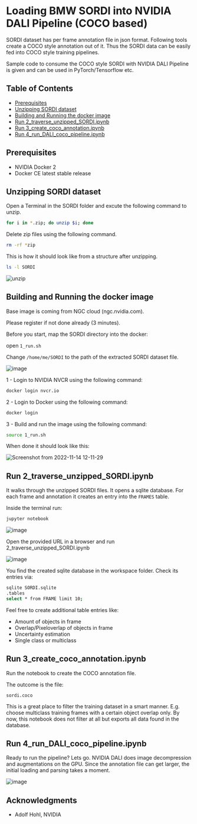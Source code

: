 # Loading BMW SORDI into NVIDIA DALI Pipeline (COCO based)
SORDI dataset has per frame annotation file in json format. Following tools create a COCO style annotation out of it. Thus the SORDI data can be easily fed into COCO style training pipelines.

Sample code to consume the COCO style SORDI with NVIDIA DALI Pipeline is given and can be used in PyTorch/Tensorflow etc.

## Table of Contents
* [Prerequisites](#prerequisites)
* [Unzipping SORDI dataset](#unzipping-sordi-dataset)
* [Building and Running the docker image](#building-and-running-the-docker-image)
* [Run 2_traverse_unzipped_SORDI.ipynb](#run-2_traverse_unzipped_sordiipynb)
* [Run 3_create_coco_annotation.ipynb](#run-3_create_coco_annotationipynb)
* [Run 4_run_DALI_coco_pipeline.ipynb](#run-4_run_dali_coco_pipelineipynb)

## Prerequisites
- NVIDIA Docker 2
- Docker CE latest stable release

## Unzipping SORDI dataset
Open a Terminal in the SORDI folder and excute the following command to unzip. 

```sh
for i in *.zip; do unzip $i; done
```

Delete zip files using the following command.

```sh
rm -rf *zip
```

This is how it should look like from a structure after unzipping.

```sh
ls -l SORDI
```
![unzip](https://user-images.githubusercontent.com/69092782/201635392-7560bf91-6637-4859-a1a9-d2cd311eaf2c.png)

## Building and Running the docker image
Base image is coming from NGC cloud (ngc.nvidia.com).

Please register if not done already (3 minutes).

Before you start, map the SORDI directory into the docker:

open ``1_run.sh`` 

Change ``/home/me/SORDI`` to the path of the extracted SORDI dataset file.

![image](https://user-images.githubusercontent.com/69092782/201643133-bd5e3410-fc6d-49f3-8861-90f1f55590c4.png)

1 - Login to NVIDIA NVCR using the following command:
```sh
docker login nvcr.io
```
2 - Login to Docker using the following command:
```sh
docker login
```
3 - Build and run the image using the following command:
```sh
source 1_run.sh
```
When done it should look like this:

![Screenshot from 2022-11-14 12-11-29](https://user-images.githubusercontent.com/69092782/201646427-1b8c68dc-17a5-4b5e-b653-094c2b1f0b03.png)

## Run 2_traverse_unzipped_SORDI.ipynb
It walks through the unzipped SORDI files. It opens a sqlite database. For each frame and annotation it creates an entry into the ``FRAMES`` table.

Inside the terminal run:
```sh
jupyter notebook
```
![image](https://user-images.githubusercontent.com/69092782/201647438-b9f87f37-7321-4da8-b222-5749daaccaf5.png)

Open the provided URL in a browser and run 2_traverse_unzipped_SORDI.ipynb

![image](https://user-images.githubusercontent.com/69092782/201648575-b5c7adc3-fd41-4938-a5e7-ecbf40eb0555.png)

You find the created sqlite database in the workspace folder. Check its entries via:
```sh
sqlite SORDI.sqlite
.tables 
select * from FRAME limit 10;
```
Feel free to create additional table entries like:
* Amount of objects in frame
* Overlap/Pixeloverlap of objects in frame
* Uncertainty estimation
* Single class or multiclass

## Run 3_create_coco_annotation.ipynb
Run the notebook to create the COCO annotation file.

The outcome is the file:

``sordi.coco``

This is a great place to filter the training dataset in a smart manner. E.g. choose multiclass training frames with a certain object overlap only. By now, this notebook does not filter at all but exports all data found in the database.


## Run 4_run_DALI_coco_pipeline.ipynb
Ready to run the pipeline? Lets go. NVIDIA DALI does image decompression and augmentations on the GPU. Since the annotation file can get larger, the initial loading and parsing takes a moment.

![image](https://user-images.githubusercontent.com/69092782/201652778-f57ade11-f28d-4534-9f59-ca1c9c65fbdc.png)

## Acknowledgments
* Adolf Hohl, NVIDIA
